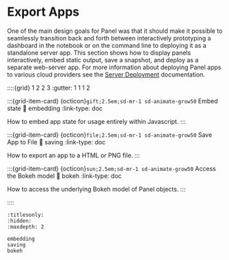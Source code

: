 # Export Apps

One of the main design goals for Panel was that it should make it possible to seamlessly transition back and forth between interactively prototyping a dashboard in the notebook or on the command line to deploying it as a standalone server app. This section shows how to display panels interactively, embed static output, save a snapshot, and deploy as a separate web-server app. For more information about deploying Panel apps to various cloud providers see the [Server Deployment](Server_Deployment.ipynb) documentation.

::::{grid} 1 2 2 3
:gutter: 1 1 1 2

:::{grid-item-card} {octicon}`gift;2.5em;sd-mr-1 sd-animate-grow50` Embed state
:link: embedding
:link-type: doc

How to embed app state for usage entirely within Javascript.
:::

:::{grid-item-card} {octicon}`file;2.5em;sd-mr-1 sd-animate-grow50` Save App to File
:link: saving
:link-type: doc

How to export an app to a HTML or PNG file.
:::

:::{grid-item-card} {octicon}`sun;2.5em;sd-mr-1 sd-animate-grow50` Access the Bokeh model
:link: bokeh
:link-type: doc

How to access the underlying Bokeh model of Panel objects.
:::

::::



```{toctree}
:titlesonly:
:hidden:
:maxdepth: 2

embedding
saving
bokeh
```
